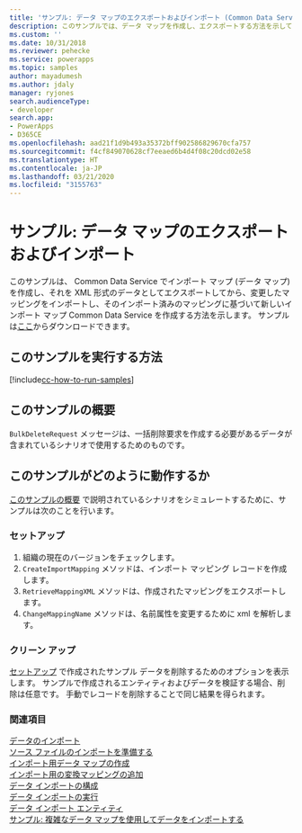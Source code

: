 ```yaml
---
title: 'サンプル: データ マップのエクスポートおよびインポート (Common Data Service) | Microsoft Docs'
description: このサンプルでは、データ マップを作成し、エクスポートする方法を示しています。
ms.custom: ''
ms.date: 10/31/2018
ms.reviewer: pehecke
ms.service: powerapps
ms.topic: samples
author: mayadumesh
ms.author: jdaly
manager: ryjones
search.audienceType:
- developer
search.app:
- PowerApps
- D365CE
ms.openlocfilehash: aad21f1d9b493a35372bff902586829670cfa757
ms.sourcegitcommit: f4cf849070628cf7eeaed6b4d4f08c20dcd02e58
ms.translationtype: HT
ms.contentlocale: ja-JP
ms.lasthandoff: 03/21/2020
ms.locfileid: "3155763"
---
```

# <a name="sample-export-and-import-a-data-map"></a>サンプル: データ マップのエクスポートおよびインポート

このサンプルは、 Common Data Service でインポート マップ (データ マップ) を作成し、それを XML 形式のデータとしてエクスポートしてから、変更したマッピングをインポートし、そのインポート済みのマッピングに基づいて新しいインポート マップ Common Data Service を作成する方法を示します。 サンプルは[ここ](https://github.com/Microsoft/PowerApps-Samples/tree/master/cds/orgsvc/C%23/ExportImportDataMap)からダウンロードできます。

## <a name="how-to-run-this-sample"></a>このサンプルを実行する方法

[!include[cc-how-to-run-samples](../../includes/cc-how-to-run-samples.md)]

## <a name="what-this-sample-does"></a>このサンプルの概要

`BulkDeleteRequest` メッセージは、一括削除要求を作成する必要があるデータが含まれているシナリオで使用するためのものです。

## <a name="how-this-sample-works"></a>このサンプルがどのように動作するか

[このサンプルの概要](#what-this-sample-does) で説明されているシナリオをシミュレートするために、サンプルは次のことを行います。

### <a name="setup"></a>セットアップ

1. 組織の現在のバージョンをチェックします。 
2. `CreateImportMapping` メソッドは、インポート マッピング レコードを作成します。
3. `RetrieveMappingXML` メソッドは、作成されたマッピングをエクスポートします。
4. `ChangeMappingName` メソッドは、名前属性を変更するために xml を解析します。

### <a name="clean-up"></a>クリーン アップ

[セットアップ](#setup) で作成されたサンプル データを削除するためのオプションを表示します。 サンプルで作成されるエンティティおよびデータを検証する場合、削除は任意です。 手動でレコードを削除することで同じ結果を得られます。


### <a name="see-also"></a>関連項目

[データのインポート](../../import-data.md)<br />
[ソース ファイルのインポートを準備する](../../prepare-source-files-import.md)<br />
[インポート用データ マップの作成](../../create-data-maps-for-import.md)<br />
[インポート用の変換マッピングの追加](../../add-transformation-mappings-import.md)<br />
[データ インポートの構成](../../configure-data-import.md)<br />
[データ インポートの実行](../../run-data-import.md)<br />
[データ インポート エンティティ](../../data-import-entities.md)<br />
[サンプル: 複雑なデータ マップを使用してデータをインポートする](import-data-complex-data-map.md)<br />
